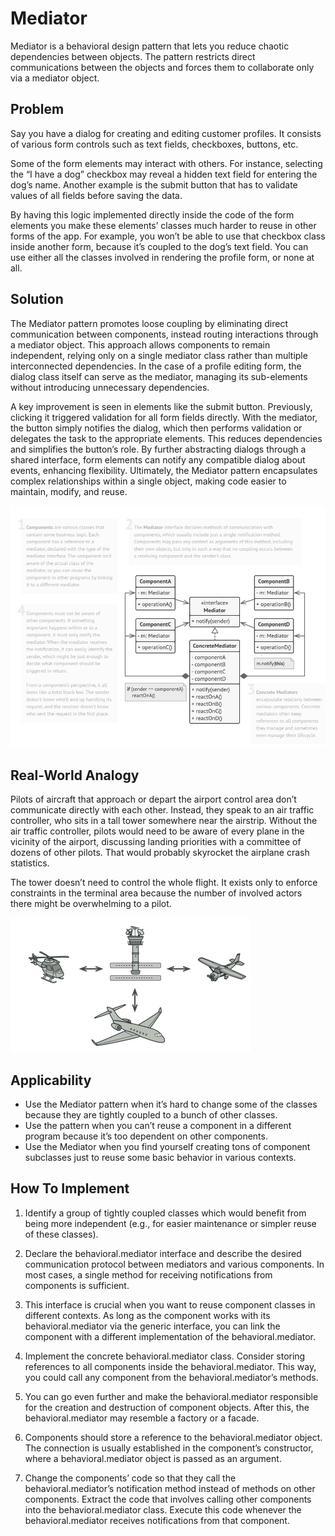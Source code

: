 # Mediator
Mediator is a behavioral design pattern that lets you reduce chaotic dependencies between objects. The pattern restricts direct communications between the objects and forces them to collaborate only via a mediator object.

## Problem
Say you have a dialog for creating and editing customer profiles. It consists of various form controls such as text fields, checkboxes, buttons, etc.

Some of the form elements may interact with others. For instance, selecting the “I have a dog” checkbox may reveal a hidden text field for entering the dog’s name. Another example is the submit button that has to validate values of all fields before saving the data.

By having this logic implemented directly inside the code of the form elements you make these elements’ classes much harder to reuse in other forms of the app. For example, you won’t be able to use that checkbox class inside another form, because it’s coupled to the dog’s text field. You can use either all the classes involved in rendering the profile form, or none at all.

## Solution
The Mediator pattern promotes loose coupling by eliminating direct communication between components, instead routing interactions through a mediator object. This approach allows components to remain independent, relying only on a single mediator class rather than multiple interconnected dependencies. In the case of a profile editing form, the dialog class itself can serve as the mediator, managing its sub-elements without introducing unnecessary dependencies.

A key improvement is seen in elements like the submit button. Previously, clicking it triggered validation for all form fields directly. With the mediator, the button simply notifies the dialog, which then performs validation or delegates the task to the appropriate elements. This reduces dependencies and simplifies the button’s role. By further abstracting dialogs through a shared interface, form elements can notify any compatible dialog about events, enhancing flexibility. Ultimately, the Mediator pattern encapsulates complex relationships within a single object, making code easier to maintain, modify, and reuse.

![img.png](img.png)

## Real-World Analogy
Pilots of aircraft that approach or depart the airport control area don’t communicate directly with each other. Instead, they speak to an air traffic controller, who sits in a tall tower somewhere near the airstrip. Without the air traffic controller, pilots would need to be aware of every plane in the vicinity of the airport, discussing landing priorities with a committee of dozens of other pilots. That would probably skyrocket the airplane crash statistics.

The tower doesn’t need to control the whole flight. It exists only to enforce constraints in the terminal area because the number of involved actors there might be overwhelming to a pilot.

![img_1.png](img_1.png)

## Applicability
- Use the Mediator pattern when it’s hard to change some of the classes because they are tightly coupled to a bunch of other classes.
- Use the pattern when you can’t reuse a component in a different program because it’s too dependent on other components.
- Use the Mediator when you find yourself creating tons of component subclasses just to reuse some basic behavior in various contexts.

## How To Implement
1. Identify a group of tightly coupled classes which would benefit from being more independent (e.g., for easier maintenance or simpler reuse of these classes).

2. Declare the behavioral.mediator interface and describe the desired communication protocol between mediators and various components. In most cases, a single method for receiving notifications from components is sufficient.

3. This interface is crucial when you want to reuse component classes in different contexts. As long as the component works with its behavioral.mediator via the generic interface, you can link the component with a different implementation of the behavioral.mediator.

4. Implement the concrete behavioral.mediator class. Consider storing references to all components inside the behavioral.mediator. This way, you could call any component from the behavioral.mediator’s methods.

5. You can go even further and make the behavioral.mediator responsible for the creation and destruction of component objects. After this, the behavioral.mediator may resemble a factory or a facade.

6. Components should store a reference to the behavioral.mediator object. The connection is usually established in the component’s constructor, where a behavioral.mediator object is passed as an argument.

7. Change the components’ code so that they call the behavioral.mediator’s notification method instead of methods on other components. Extract the code that involves calling other components into the behavioral.mediator class. Execute this code whenever the behavioral.mediator receives notifications from that component.